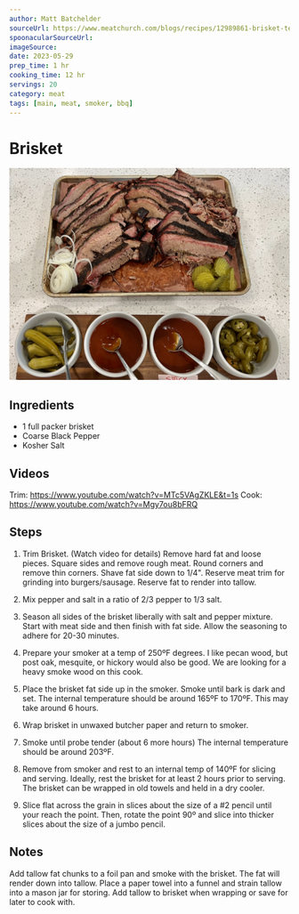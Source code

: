 ```yaml
---
author: Matt Batchelder
sourceUrl: https://www.meatchurch.com/blogs/recipes/12989861-brisket-texas-style?_pos=2&_sid=c9306e0b3&_ss=r
spoonacularSourceUrl: 
imageSource:
date: 2023-05-29
prep_time: 1 hr
cooking_time: 12 hr
servings: 20
category: meat
tags: [main, meat, smoker, bbq]
---
```

# Brisket

![Image of Brisket](../img/brisket.jpeg)

## Ingredients
- 1 full packer brisket
- Coarse Black Pepper
- Kosher Salt

## Videos
Trim: https://www.youtube.com/watch?v=MTc5VAgZKLE&t=1s
Cook: https://www.youtube.com/watch?v=Mgy7ou8bFRQ

## Steps
1. Trim Brisket. (Watch video for details)  Remove hard fat and loose pieces.  Square sides and remove rough meat.  Round corners and remove thin corners.  Shave fat side down to 1/4".  Reserve meat trim for grinding into burgers/sausage.  Reserve fat to render into tallow.

2. Mix pepper and salt in a ratio of 2/3 pepper to 1/3 salt.

3. Season all sides of the brisket liberally with salt and pepper mixture.  Start with meat side and then finish with fat side.  Allow the seasoning to adhere for 20-30 minutes.

4. Prepare your smoker at a temp of 250ºF degrees. I like pecan wood, but post oak, mesquite, or hickory would also be good. We are looking for a heavy smoke wood on this cook. 

5. Place the brisket fat side up in the smoker.  Smoke until bark is dark and set.  The internal temperature should be around 165ºF to 170ºF.  This may take around 6 hours.

6. Wrap brisket in unwaxed butcher paper and return to smoker.

7. Smoke until probe tender (about 6 more hours) The internal temperature should be around 203ºF.

8. Remove from smoker and rest to an internal temp of 140ºF for slicing and serving.  Ideally, rest the brisket for at least 2 hours prior to serving.  The brisket can be wrapped in old towels and held in a dry cooler.

9.  Slice flat across the grain in slices about the size of a #2 pencil until your reach the point.  Then, rotate the point 90º and slice into thicker slices about the size of a jumbo pencil.

## Notes
Add tallow fat chunks to a foil pan and smoke with the brisket.  The fat will render down into tallow.  Place a paper towel into a funnel and strain tallow into a mason jar for storing.  Add tallow to brisket when wrapping or save for later to cook with.